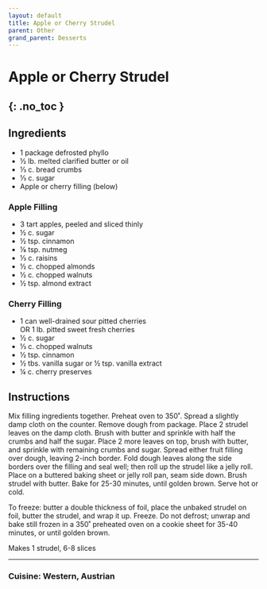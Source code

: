```yaml
---
layout: default
title: Apple or Cherry Strudel
parent: Other
grand_parent: Desserts
---
```


# Apple or Cherry Strudel
{: .no_toc }
---

## Ingredients
<ul>
	<li>1 package defrosted phyllo</li>
	<li>½ lb. melted clarified butter or oil</li>
	<li>⅓ c. bread crumbs</li>
	<li>⅓ c. sugar</li>
	<li>Apple or cherry filling (below)</li>
</ul>

### Apple Filling

<ul>
	<li>3 tart apples, peeled and sliced thinly</li>
	<li>½ c. sugar</li>
	<li>½ tsp. cinnamon</li>
	<li>⅛ tsp. nutmeg</li>
	<li>⅓ c. raisins</li>
	<li>½ c. chopped almonds</li>
	<li>½ c. chopped walnuts</li>
	<li>½ tsp. almond extract</li>
</ul>

### Cherry Filling

<ul>
	<li>1 can well-drained sour pitted cherries<br> OR 1 lb. pitted sweet fresh cherries</li>
	<li>½ c. sugar</li>
	<li>⅓ c. chopped walnuts</li>
	<li>½ tsp. cinnamon</li>
	<li>½ tbs. vanilla sugar or ½ tsp. vanilla extract</li>
	<li>¼ c. cherry preserves</li>
</ul>


## Instructions
Mix filling ingredients together. Preheat oven to 350˚. Spread a slightly damp cloth on the counter. Remove dough from package. Place 2 strudel leaves on the damp cloth. Brush with butter and sprinkle with half the crumbs and half the sugar. Place 2 more leaves on top, brush with butter, and sprinkle with remaining crumbs and sugar. Spread either fruit filling over dough, leaving 2-inch border. Fold dough leaves along the side borders over the filling and seal well; then roll up the strudel like a jelly roll. Place on a buttered baking sheet or jelly roll pan, seam side down. Brush strudel with butter. Bake for 25-30 minutes, until golden brown. Serve hot or cold.

To freeze: butter a double thickness of foil, place the unbaked strudel on foil, butter the strudel, and wrap it up. Freeze. Do not defrost; unwrap and bake still frozen in a 350˚ preheated oven on a cookie sheet for 35-40 minutes, or until golden brown.

Makes 1 strudel, 6-8 slices

--- 

### Cuisine: Western, Austrian
